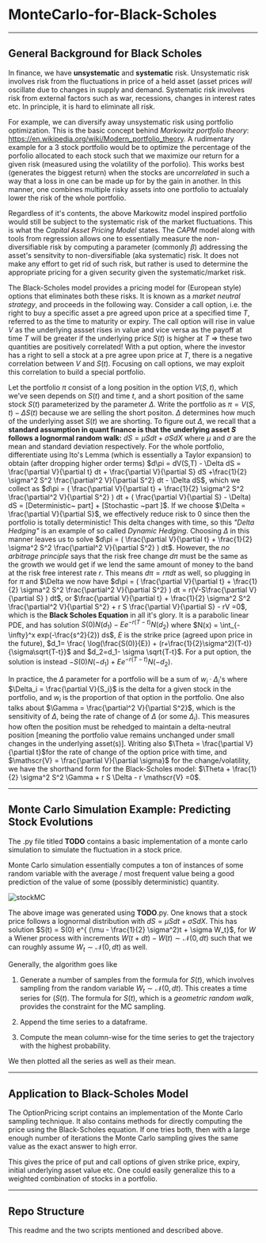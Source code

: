 # MonteCarlo-for-Black-Scholes

---------------------------------------------------------------------------------------------------------------------------
## General Background for Black Scholes

In finance, we have **unsystematic** and **systematic** risk. Unsystematic risk involves risk from the fluctuations in price of a held asset (asset prices _will_ oscillate due to changes in supply and demand.  Systematic risk involves risk from external factors such as war, recessions, changes in interest rates etc. In principle, it is hard to eliminate all risk. 

For example, we can diversify away unsystematic risk using portfolio optimization. This is the basic concept behind _Markowitz portfolio theory_: https://en.wikipedia.org/wiki/Modern_portfolio_theory. A rudimentary example for a 3 stock portfolio would be to optimize the percentage of the porfolio allocated to each stock such that we maximize our return for a given risk (measured using the volatility of the porfolio). This works best (generates the biggest return) when the stocks are _uncorrelated_ in such a way that a loss in one can be made up for by the gain in another. In this manner, one combines multiple risky assets into one portfolio to actualaly lower the risk of the whole portfolio.

Regardless of it's contents, the above Markowitz model inspired portfolio would still be subject to the systematic risk of the market fluctuations. 
This is what the _Capital Asset Pricing Model_ states. The _CAPM_ model along with tools from regression allows one to essentially measure the non-diversifiable risk by computing a parameter (commonly $\beta$) addressing the asset's sensitvity to non-diversifiable (aka systematic) risk. It does not make any effort to get rid of such risk, but rather is used to determine the appropriate pricing for a given security given the systematic/market risk.

The Black-Scholes model provides a pricing model for (European style) options that eliminates both these risks. It is known as a _market neutral strategy_, and proceeds in the following way. Consider a call option, i.e. the right to buy a specific asset a pre agreed upon price at a specified time $T$, referred to as the time to maturity or expiry. The call option will rise in value $V$ as the underlying assset rises in value and
vice versa as the payoff at time $T$ will be greater if the underlying price $S(t)$ is higher at $T$ $\Rightarrow$ these two quantities are positively correlated! With a put option, where the investor has a right to sell a stock at a pre agree upon price at $T$, there is a negative correlation between $V$ and $S(t)$. Focusing on call options, we may exploit this correlation to build a special portfolio.

Let the portfolio $\pi$ consist of a long position in the option $V(S,t)$, which we've seen depends on $S(t)$ and time $t$, and a short position of the same stock $S(t)$ parameterized by the parameter $\Delta$. 
Write the portfolio as $\pi = V(S,t) - \Delta S(t)$ because we are selling the short positon. $\Delta$ determines how much of the underlying asset $S(t)$ we are shorting. To figure out $\Delta$, we recall
that a **standard assumption in quant finance is that the underlying asset $S$ follows a lognormal random walk:** $dS = \mu S dt  + \sigma S dX$ where $\mu$ and $\sigma$ are the mean and standard deviation
respectively. For the whole portfolio, differentiate using Ito's Lemma (which is essentially a Taylor expansion) to obtain (after dropping higher order terms) $d\pi = dV(S,T) - \Delta dS  = \frac{\partial V}{\partial t} dt + \frac{\partial V}{\partial S} dS
+\frac{1}{2} \sigma^2 S^2 \frac{\partial^2 V}{\partial S^2} dt - \Delta dS$, which we collect as
$d\pi = ( \frac{\partial V}{\partial t}  + \frac{1}{2} \sigma^2 S^2 \frac{\partial^2 V}{\partial S^2} ) dt + ( \frac{\partial V}{\partial S}  - \Delta) dS = [Deterministic~ part] + [Stochastic ~part ]$.
If we choose $\Delta = \frac{\partial V}{\partial S}$, we effectively reduce risk to $0$ since then the portfolio is totally deterministic! This delta changes with time, so this _"Delta Hedging"_ is an example of
so called _Dynamic Hedging_. Choosing $\Delta$ in this manner leaves us to solve
$d\pi = ( \frac{\partial V}{\partial t}  + \frac{1}{2} \sigma^2 S^2 \frac{\partial^2 V}{\partial S^2} ) dt$. However, the _no arbitrage principle_ says that the risk free change $d\pi$ must be the same as the growth we would get if we lend the same amount of money to the band at the risk free interest rate $r$. This means $d\pi = r\pi dt$ as well, so plugging in for $\pi$ and $\Delta we now have
$d\pi = ( \frac{\partial V}{\partial t}  + \frac{1}{2} \sigma^2 S^2 \frac{\partial^2 V}{\partial S^2} ) dt = r(V-S\frac{\partial V}{\partial S} ) dt$, or
$\frac{\partial V}{\partial t}  + \frac{1}{2} \sigma^2 S^2 \frac{\partial^2 V}{\partial S^2} + r S \frac{\partial V}{\partial S} - rV =0$, which is the **Black Scholes Equation** in all it's glory. It is a parabolic 
linear PDE, and has solution $S(0) N(d_1) - E e^{-r(T-t)} N(d_2)$ where $N(x) = \int_{-\infty}^x exp(-\frac{s^2}{2}) ds$, $E$ is the strike price (agreed upon price in the future), $d_1= \frac{ \log(\frac{S(0)}{E}) + (r+\frac{1}{2}\sigma^2)(T-t)}{\sigma\sqrt{T-t}}$ and $d_2=d_1- \sigma \sqrt{T-t}$. For a put option, the solution is instead $-S(0)N(-d_1) + E e^{-r(T-t)}N(-d_2)$.

In practice, the $\Delta$ parameter for a portfolio will be a sum of $w_i \cdot \Delta_i$'s where $\Delta_i = \frac{\partial V}{S_i}$ is the delta for a given stock in the portfolio, and $w_i$ is the proportion of that
option in the portfolio. One also talks about $\Gamma = \frac{\partial^2 V}{\partial S^2}$, which is the sensitivity of $\Delta$, being the rate of change of $\Delta$ (or some $\Delta_i$). This measures how often the position must be rehedged to maintain a delta-neutral position [meaning the portfolio value remains unchanged under small changes in the underlying asset(s)]. Writing also $\Theta = \frac{\partial V}{\partial t}$for the rate of change of the option price with time, and 
$\mathscr{V} = \frac{\partial V}{\partial \sigma}$ for the change/volatility, we have the shorthand form for the Black-Scholes model:
$\Theta + \frac{1}{2} \sigma^2 S^2 \Gamma + r S \Delta  - r \mathscr{V} =0$. 

---------------------------------------------------------------------------------------------------------------------------
## Monte Carlo Simulation Example: Predicting Stock Evolutions 

The .py file titled **TODO**
contains a basic implementation of a monte carlo simulation to simulate the fluctuation in a stock price. 

Monte Carlo simulation essentially computes a ton of instances of some random variable with the average / most frequent value being a good prediction of the value of some (possibly deterministic) quantity.

![stockMC](https://github.com/user-attachments/assets/34ec6a6f-03b2-478e-a94e-20376f5b2d92)

The above image was generated using **TODO**.py. One knows that a stock price follows a lognormal distribution with $dS = \mu S dt + \sigma S dX$. This has solution $S(t) = S(0) e^{ (\mu - \frac{1}{2} \sigma^2)t + \sigma W_t}$, for $W$ a Wiener process with increments $W(t+dt) - W(t) \sim \mathcal{N}(0,dt)$ such that we can roughly assume $W_t \sim \mathcal{N}(0,dt)$ as well.

Generally, the algorithm goes like
1. Generate a number of samples from the formula for $S(t)$, which involves sampling from the random variable $W_t \sim \mathcal{N}(0,dt)$. This creates a time series for $(S(t)$. The formula for $S(t)$, which is a _geometric random walk_, provides the constraint for the MC sampling. 

2. Append the time series to a dataframe.

3. Compute the mean column-wise for the time series to get the trajectory with the highest probability.

We then plotted all the series as well as their mean.

---------------------------------------------------------------------------------------------------------------------------
## Application to Black-Scholes Model

The OptionPricing script contains an implementation of the Monte Carlo sampling technique. It also contains methods for directly computing the price using the Black-Scholes equation. If one tries both, then with a large enough number of iterations the Monte Carlo sampling gives the same value as the exact answer to high error. 

This gives the price of put and call options of given strike price, expiry, initial underlying asset value etc. One could easily generalize this to a weighted combination of stocks in a portfolio. 

---------------------------------------------------------------------------------------------------------------------------
## Repo Structure

This readme and the two scripts mentioned and described above.

